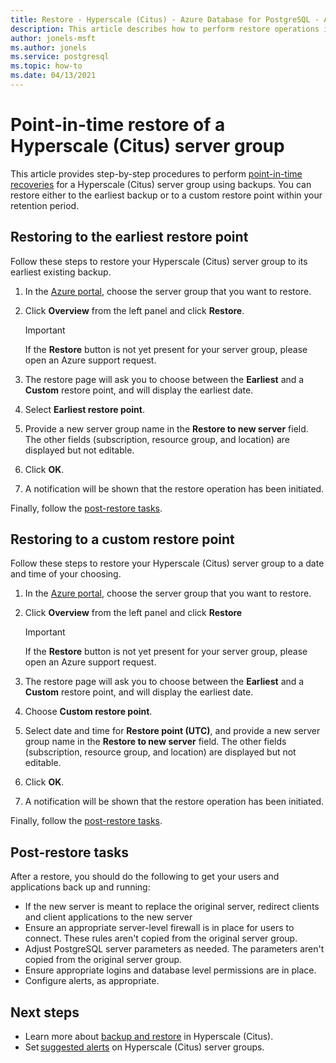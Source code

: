 ```yaml
---
title: Restore - Hyperscale (Citus) - Azure Database for PostgreSQL - Azure portal
description: This article describes how to perform restore operations in Azure Database for PostgreSQL - Hyperscale (Citus) through the Azure portal.
author: jonels-msft
ms.author: jonels
ms.service: postgresql
ms.topic: how-to
ms.date: 04/13/2021
---
```


# Point-in-time restore of a Hyperscale (Citus) server group

This article provides step-by-step procedures to perform [point-in-time
recoveries](concepts-hyperscale-backup.md#point-in-time-restore-pitr) for a
Hyperscale (Citus) server group using backups. You can restore either to the
earliest backup or to a custom restore point within your retention period.

## Restoring to the earliest restore point

Follow these steps to restore your Hyperscale (Citus) server group to its
earliest existing backup.

1.  In the [Azure portal](https://portal.azure.com/), choose the server group
	that you want to restore.

2.  Click **Overview** from the left panel and click **Restore**.

	> [!IMPORTANT]
	> If the **Restore** button is not yet present for your server group,
	> please open an Azure support request.

3.  The restore page will ask you to choose between the **Earliest** and a
	**Custom** restore point, and will display the earliest date.

4.  Select **Earliest restore point**.

5.  Provide a new server group name in the **Restore to new server** field. The
	other fields (subscription, resource group, and location) are displayed but
	not editable.

6.  Click **OK**.

7.  A notification will be shown that the restore operation has been initiated.

Finally, follow the [post-restore tasks](#post-restore-tasks).

## Restoring to a custom restore point

Follow these steps to restore your Hyperscale (Citus) server group to a date
and time of your choosing.

1.  In the [Azure portal](https://portal.azure.com/), choose the server group
	that you want to restore.

2.  Click **Overview** from the left panel and click **Restore**

	> [!IMPORTANT]
	> If the **Restore** button is not yet present for your server group,
	> please open an Azure support request.

3.  The restore page will ask you to choose between the **Earliest** and a
	**Custom** restore point, and will display the earliest date.

4.  Choose **Custom restore point**.

5.  Select date and time for **Restore point (UTC)**, and provide a new server
	group name in the **Restore to new server** field. The other fields
	(subscription, resource group, and location) are displayed but not editable.
 
6.  Click **OK**.

7.  A notification will be shown that the restore operation has been
    initiated.

Finally, follow the [post-restore tasks](#post-restore-tasks).

## Post-restore tasks

After a restore, you should do the following to get your users and applications
back up and running:

* If the new server is meant to replace the original server, redirect clients
  and client applications to the new server
* Ensure an appropriate server-level firewall is in place for
  users to connect. These rules aren't copied from the original server group.
* Adjust PostgreSQL server parameters as needed. The parameters aren't copied
  from the original server group.
* Ensure appropriate logins and database level permissions are in place.
* Configure alerts, as appropriate.

## Next steps

* Learn more about [backup and restore](concepts-hyperscale-backup.md) in
  Hyperscale (Citus).
* Set [suggested
  alerts](./howto-hyperscale-alert-on-metric.md#suggested-alerts) on Hyperscale
  (Citus) server groups.
